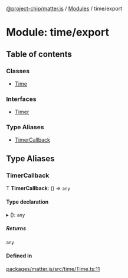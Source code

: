 [@project-chip/matter.js](../README.md) / [Modules](../modules.md) / time/export

# Module: time/export

## Table of contents

### Classes

- [Time](../classes/time_export.Time.md)

### Interfaces

- [Timer](../interfaces/time_export.Timer.md)

### Type Aliases

- [TimerCallback](time_export.md#timercallback)

## Type Aliases

### TimerCallback

Ƭ **TimerCallback**: () => `any`

#### Type declaration

▸ (): `any`

##### Returns

`any`

#### Defined in

[packages/matter.js/src/time/Time.ts:11](https://github.com/project-chip/matter.js/blob/c0d55745d5279e16fdfaa7d2c564daa31e19c627/packages/matter.js/src/time/Time.ts#L11)
